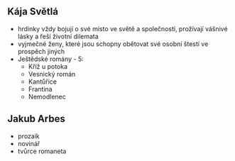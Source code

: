 ## Kája Světlá
- hrdinky vždy bojují o své místo ve světě a společnosti, prožívají vášnivé lásky a řeší životní dilemata
- vyjmečné ženy, které jsou schopny obětovat své osobní štestí ve prospěch jiných
- Ještědské romány - 5:
  - Kříž u potoka
  - Vesnický román
  - Kantůřice
  - Frantina
  - Nemodlenec

## Jakub Arbes
- prozaik
- novinář
- tvůrce romaneta
